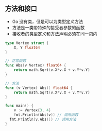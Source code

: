 ## 方法和接口

- Go 没有类，但是可以为类型定义方法
- 方法是一类带特殊的接受者参数的函数
- 接收者的类型定义和方法声明必须在同一包内

```go
type Vertex struct {
	X, Y float64
}

// 正常函数
func Abs(v Vertex) float64 {
	return math.Sqrt(v.X*v.X + v.Y*v.Y)
}

// 方法
func (v Vertex) Abs() float64 {
	return math.Sqrt(v.X*v.X + v.Y*v.Y)
}

func main() {
	v := Vertex{3, 4}
	fmt.Println(Abs(v)) // 调用函数
  fmt.Println(v.Abs()) // 调用方法
}
```
